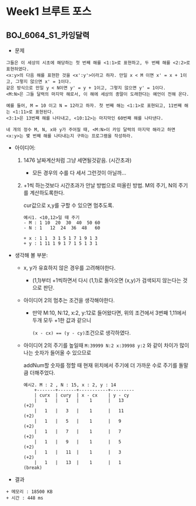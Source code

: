 # Week1 브루트 포스

## BOJ_6064_S1_카잉달력
- 문제

```
그들은 이 세상의 시초에 해당하는 첫 번째 해를 <1:1>로 표현하고, 두 번째 해를 <2:2>로 표현하였다.
<x:y>의 다음 해를 표현한 것을 <x':y'>이라고 하자. 만일 x < M 이면 x' = x + 1이고, 그렇지 않으면 x' = 1이다.
같은 방식으로 만일 y < N이면 y' = y + 1이고, 그렇지 않으면 y' = 1이다.
<M:N>은 그들 달력의 마지막 해로서, 이 해에 세상의 종말이 도래한다는 예언이 전해 온다. 

예를 들어, M = 10 이고 N = 12라고 하자. 첫 번째 해는 <1:1>로 표현되고, 11번째 해는 <1:11>로 표현된다.
<3:1>은 13번째 해를 나타내고, <10:12>는 마지막인 60번째 해를 나타낸다. 

네 개의 정수 M, N, x와 y가 주어질 때, <M:N>이 카잉 달력의 마지막 해라고 하면
<x:y>는 몇 번째 해를 나타내는지 구하는 프로그램을 작성하라. 
```
- 아이디어:   
	1. 1476 날짜계산처럼 그냥 세면될것같음. (시간초과)
		- 모든 경우의 수를 다 세서 그런것이 아닐까...
	2. +1씩 하는것보다 시간초과가 안날 방법으로 떠올린 방법. M의 주기, N의 주기를 계산하도록한다.
		
		cur값으로 x,y를 구할 수 있으면 멈추도록.

		```
		예시1. <10,12>일 때 주기
		- M : 1 10  20  30  40  50 60
		- N : 1   12  24  36  48   60
		
		+ x : 1 1  3 1 5 1 7 1 9 1 3
		+ y : 1 11 1 9 1 7 1 5 1 3 1
		```

  
- 생각해 볼 부분:  
	+ x, y가 유효하지 않은 경우를 고려해야한다.
		- (1,1)부터 +1씩하면서 다시 (1,1)로 돌아오면 (x,y)가 검색되지 않는다는 것으로 판단.
	+ 아이디어 2의 멈추는 조건을 생각해야한다.
		- 만약 M:10, N:12, x:2, y:12로 들어왔다면, 위의 조건에서 3번째 1,11에서 두개 모두 +1한 값과 같으니
		
			```(x - cx) == (y - cy)```조건으로 생각하였다.
	+ 아이디어 2의 주기를 높일때 ```M:39999 N:2 x:39998 y:2``` 와 같이 차이가 많이나는 숫자가 들어올 수 있으므로
	
		addNum할 숫자를 정할 때 현재 위치에서 주기에 더 가까운 수로 주기를 돌말큼 더해주었다.
		
		```
		예시2. M : 2 , N : 15, x : 2, y : 14
			+-------+-------+-----------+---------
			| curx	| cury	| x - cx	| y - cy
			|	1	|	1	|	 1		|	13
		(+2)
			|	1	|	3	|	 1		|	11
		(+2)
			|	1	|	5	|	 1		|	9
		(+2)
			|	1	|	7	|	 1		|	7
		(+2)
			|	1	|	9	|	 1		|	5
		(+2)
			|	1	|	11	|	 1		|	3
		(+2)
			|	1	|	13	|	 1		|	1
		(break)
		
		```
		
	



- 결과

```
+ 메모리 : 18500 KB
+ 시간 : 448 ms
```